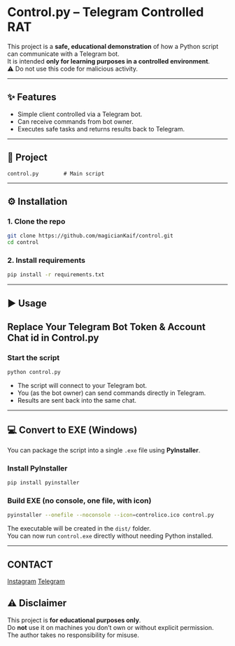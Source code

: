 # Control.py – Telegram Controlled RAT

This project is a **safe, educational demonstration** of how a Python script can communicate with a Telegram bot.  
It is intended **only for learning purposes in a controlled environment**.  
⚠️ Do not use this code for malicious activity.

---

## ✨ Features
- Simple client controlled via a Telegram bot.
- Can receive commands from bot owner.
- Executes safe tasks and returns results back to Telegram.

---

## 📂 Project
```
control.py        # Main script
```

---

## ⚙️ Installation

### 1. Clone the repo
```bash
git clone https://github.com/magicianKaif/control.git
cd control
```

### 2. Install requirements
```bash
pip install -r requirements.txt
```

---

## ▶️ Usage

## Replace Your Telegram Bot Token & Account Chat id in Control.py

### Start the script
```bash
python control.py
```

- The script will connect to your Telegram bot.  
- You (as the bot owner) can send commands directly in Telegram.  
- Results are sent back into the same chat.  

---

## 💻 Convert to EXE (Windows)

You can package the script into a single `.exe` file using **PyInstaller**.

### Install PyInstaller
```bash
pip install pyinstaller
```

### Build EXE (no console, one file, with icon)
```bash
pyinstaller --onefile --noconsole --icon=controlico.ico control.py
```

The executable will be created in the `dist/` folder.  
You can now run `control.exe` directly without needing Python installed.

---
## CONTACT 
[Instagram](https://Instagram.com/magicianslime/) 
[Telegram](https://t.me/magician_slime) 

## ⚠️ Disclaimer
This project is **for educational purposes only**.  
Do **not** use it on machines you don’t own or without explicit permission.  
The author takes no responsibility for misuse.
